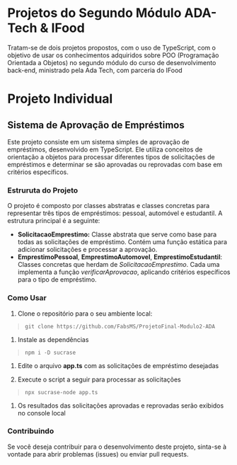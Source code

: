 # Projetos do Segundo Módulo ADA-Tech & IFood

Tratam-se de dois projetos propostos, com o uso de TypeScript, com o objetivo de usar os conhecimentos adquiridos sobre POO (Programação Orientada a Objetos) no segundo módulo do curso de desenvolvimento back-end, ministrado pela Ada Tech, com parceria do IFood

# Projeto Individual
## Sistema de Aprovação de Empréstimos

Este projeto consiste em um sistema simples de aprovação de empréstimos, desenvolvido em TypeScript. Ele utiliza conceitos de orientação a objetos para processar diferentes tipos de solicitações de empréstimos e determinar se são aprovadas ou reprovadas com base em critérios específicos.

### Estruruta do Projeto 

O projeto é composto por classes abstratas e classes concretas para representar três tipos de empréstimos: pessoal, automóvel e estudantil. A estrutura principal é a seguinte:

- **SolicitacaoEmprestimo:** Classe abstrata que serve como base para todas as solicitações de empréstimo. Contém uma função estática para adicionar solicitações e processar a aprovação.
- **EmprestimoPessoal**, **EmprestimoAutomovel**, **EmprestimoEstudantil**: Classes concretas que herdam de *SolicitacaoEmprestimo*. Cada uma implementa a função *verificarAprovacao*, aplicando critérios específicos para o tipo de empréstimo.

### Como Usar
1. Clone o repositório para o seu ambiente local:
> `git clone https://github.com/FabsMS/ProjetoFinal-Modulo2-ADA`

1. Instale as dependências
> `npm i -D sucrase`

1. Edite o arquivo **app.ts** com as solicitações de empréstimo desejadas

1. Execute o script a seguir para processar as solicitações
> `npx sucrase-node app.ts`

1. Os resultados das solicitações aprovadas e reprovadas serão exibidos no console local

### Contribuindo 

Se você deseja contribuir para o desenvolvimento deste projeto, sinta-se à vontade para abrir problemas (issues) ou enviar pull requests.